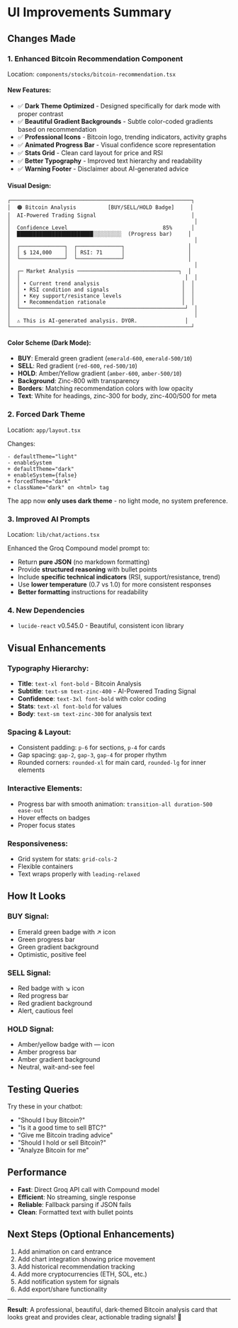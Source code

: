 # UI Improvements Summary

## Changes Made

### 1. **Enhanced Bitcoin Recommendation Component**
Location: `components/stocks/bitcoin-recommendation.tsx`

#### New Features:
- ✅ **Dark Theme Optimized** - Designed specifically for dark mode with proper contrast
- ✅ **Beautiful Gradient Backgrounds** - Subtle color-coded gradients based on recommendation
- ✅ **Professional Icons** - Bitcoin logo, trending indicators, activity graphs
- ✅ **Animated Progress Bar** - Visual confidence score representation
- ✅ **Stats Grid** - Clean card layout for price and RSI
- ✅ **Better Typography** - Improved text hierarchy and readability
- ✅ **Warning Footer** - Disclaimer about AI-generated advice

#### Visual Design:
```
┌─────────────────────────────────────────────────────────┐
│  🟠 Bitcoin Analysis          [BUY/SELL/HOLD Badge]     │
│  AI-Powered Trading Signal                              │
│                                                          │
│  Confidence Level                              85%      │
│  ████████████████████████░░░░░░░░░  (Progress bar)     │
│                                                          │
│  ┌──────────────┐  ┌──────────────┐                    │
│  │ $ 124,000    │  │ RSI: 71      │                    │
│  └──────────────┘  └──────────────┘                    │
│                                                          │
│  ┌─ Market Analysis ────────────────────────────────┐  │
│  │                                                    │  │
│  │ • Current trend analysis                          │  │
│  │ • RSI condition and signals                       │  │
│  │ • Key support/resistance levels                   │  │
│  │ • Recommendation rationale                        │  │
│  └────────────────────────────────────────────────────┘  │
│                                                          │
│  ⚠️ This is AI-generated analysis. DYOR.               │
└─────────────────────────────────────────────────────────┘
```

#### Color Scheme (Dark Mode):
- **BUY**: Emerald green gradient (`emerald-600`, `emerald-500/10`)
- **SELL**: Red gradient (`red-600`, `red-500/10`)
- **HOLD**: Amber/Yellow gradient (`amber-600`, `amber-500/10`)
- **Background**: Zinc-800 with transparency
- **Borders**: Matching recommendation colors with low opacity
- **Text**: White for headings, zinc-300 for body, zinc-400/500 for meta

### 2. **Forced Dark Theme**
Location: `app/layout.tsx`

Changes:
```tsx
- defaultTheme="light"
- enableSystem
+ defaultTheme="dark"
+ enableSystem={false}
+ forcedTheme="dark"
+ className="dark" on <html> tag
```

The app now **only uses dark theme** - no light mode, no system preference.

### 3. **Improved AI Prompts**
Location: `lib/chat/actions.tsx`

Enhanced the Groq Compound model prompt to:
- Return **pure JSON** (no markdown formatting)
- Provide **structured reasoning** with bullet points
- Include **specific technical indicators** (RSI, support/resistance, trend)
- Use **lower temperature** (0.7 vs 1.0) for more consistent responses
- **Better formatting** instructions for readability

### 4. **New Dependencies**
- `lucide-react` v0.545.0 - Beautiful, consistent icon library

## Visual Enhancements

### Typography Hierarchy:
- **Title**: `text-xl font-bold` - Bitcoin Analysis
- **Subtitle**: `text-sm text-zinc-400` - AI-Powered Trading Signal
- **Confidence**: `text-3xl font-bold` with color coding
- **Stats**: `text-xl font-bold` for values
- **Body**: `text-sm text-zinc-300` for analysis text

### Spacing & Layout:
- Consistent padding: `p-6` for sections, `p-4` for cards
- Gap spacing: `gap-2`, `gap-3`, `gap-4` for proper rhythm
- Rounded corners: `rounded-xl` for main card, `rounded-lg` for inner elements

### Interactive Elements:
- Progress bar with smooth animation: `transition-all duration-500 ease-out`
- Hover effects on badges
- Proper focus states

### Responsiveness:
- Grid system for stats: `grid-cols-2`
- Flexible containers
- Text wraps properly with `leading-relaxed`

## How It Looks

### BUY Signal:
- Emerald green badge with ↗ icon
- Green progress bar
- Green gradient background
- Optimistic, positive feel

### SELL Signal:
- Red badge with ↘ icon
- Red progress bar
- Red gradient background
- Alert, cautious feel

### HOLD Signal:
- Amber/yellow badge with — icon
- Amber progress bar
- Amber gradient background
- Neutral, wait-and-see feel

## Testing Queries

Try these in your chatbot:
- "Should I buy Bitcoin?"
- "Is it a good time to sell BTC?"
- "Give me Bitcoin trading advice"
- "Should I hold or sell Bitcoin?"
- "Analyze Bitcoin for me"

## Performance

- **Fast**: Direct Groq API call with Compound model
- **Efficient**: No streaming, single response
- **Reliable**: Fallback parsing if JSON fails
- **Clean**: Formatted text with bullet points

## Next Steps (Optional Enhancements)

1. Add animation on card entrance
2. Add chart integration showing price movement
3. Add historical recommendation tracking
4. Add more cryptocurrencies (ETH, SOL, etc.)
5. Add notification system for signals
6. Add export/share functionality

---

**Result**: A professional, beautiful, dark-themed Bitcoin analysis card that looks great and provides clear, actionable trading signals! 🚀
